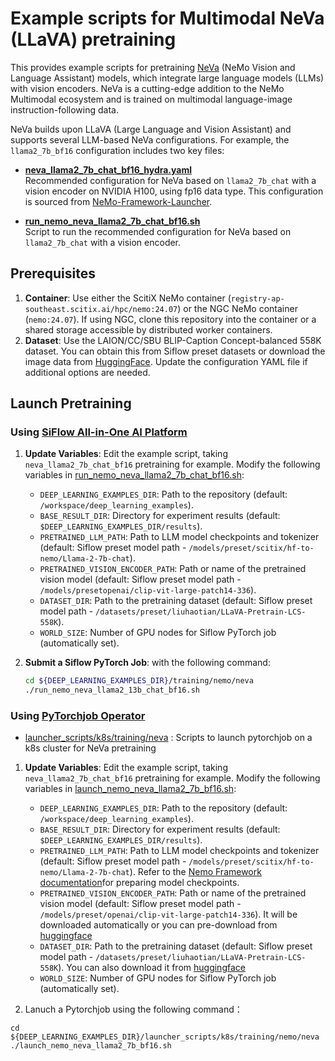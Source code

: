# Example scripts for Multimodal NeVa (LLaVA) pretraining

This provides example scripts for pretraining [NeVa](https://docs.nvidia.com/nemo-framework/user-guide/latest/multimodalmodels/multimodallanguagemodel/neva/index.html) (NeMo Vision and Language Assistant) models, which integrate large language models (LLMs) with vision encoders. NeVa is a cutting-edge addition to the NeMo Multimodal ecosystem and is trained on multimodal language-image instruction-following data.

NeVa builds upon LLaVA (Large Language and Vision Assistant) and supports several LLM-based NeVa configurations. For example, the `llama2_7b_bf16` configuration includes two key files:

- **[neva_llama2_7b_chat_bf16_hydra.yaml](https://github.com/sallylxl/deep_learning_examples/blob/master/training/nemo/neva/neva_llama2_7b_chat_bf16_hydra.yaml)**  
  Recommended configuration for NeVa based on `llama2_7b_chat` with a vision encoder on NVIDIA H100, using fp16 data type. This configuration is sourced from [NeMo-Framework-Launcher](https://github.com/NVIDIA/NeMo-Framework-Launcher).

- **[run_nemo_neva_llama2_7b_chat_bf16.sh](https://github.com/sallylxl/deep_learning_examples/blob/master/training/nemo/neva/run_nemo_neva_llama2_7b_chat_bf16.sh)**  
  Script to run the recommended configuration for NeVa based on `llama2_7b_chat` with a vision encoder.


## Prerequisites

1. **Container**: Use either the ScitiX NeMo container (`registry-ap-southeast.scitix.ai/hpc/nemo:24.07`) or the NGC NeMo container (`nemo:24.07`). If using NGC, clone this repository into the container or a shared storage accessible by distributed worker containers.
2. **Dataset**: Use the LAION/CC/SBU BLIP-Caption Concept-balanced 558K dataset. You can obtain this from Siflow preset datasets or download the image data from [HuggingFace](https://huggingface.co/datasets/liuhaotian/LLaVA-Pretrain). Update the configuration YAML file if additional options are needed.


## Launch Pretraining

### Using [SiFlow All-in-One AI Platform](https://scitix.ai/SiflowService/index.aspx)

1. **Update Variables**: Edit the example script, taking `neva_llama2_7b_chat_bf16` pretraining for example. Modify the following variables in [run_nemo_neva_llama2_7b_chat_bf16.sh](https://github.com/sallylxl/deep_learning_examples/blob/master/training/nemo/neva/run_nemo_neva_llama2_7b_chat_bf16.sh):
   - `DEEP_LEARNING_EXAMPLES_DIR`: Path to the repository (default: `/workspace/deep_learning_examples`).
   - `BASE_RESULT_DIR`: Directory for experiment results (default: `$DEEP_LEARNING_EXAMPLES_DIR/results`).
   - `PRETRAINED_LLM_PATH`: Path to LLM model checkpoints and tokenizer (default: Siflow preset model path - `/models/preset/scitix/hf-to-nemo/Llama-2-7b-chat`).
   - `PRETRAINED_VISION_ENCODER_PATH`: Path or name of the pretrained vision model (default: Siflow preset model path - `/models/presetopenai/clip-vit-large-patch14-336`).
   - `DATASET_DIR`: Path to the pretraining dataset (default: Siflow preset model path - `/datasets/preset/liuhaotian/LLaVA-Pretrain-LCS-558K`).
   - `WORLD_SIZE`: Number of GPU nodes for Siflow PyTorch job (automatically set).

2. **Submit a Siflow PyTorch Job**: with the following command:
   ```bash
   cd ${DEEP_LEARNING_EXAMPLES_DIR}/training/nemo/neva
   ./run_nemo_neva_llama2_13b_chat_bf16.sh
   ```


### Using [PyTorchjob Operator](https://github.com/kubeflow/pytorch-operator)

- [launcher_scripts/k8s/training/neva](https://github.com/sallylxl/deep_learning_examples/tree/master/launcher_scripts/k8s/training/nemo/neva)
  : Scripts to launch pytorchjob on a k8s cluster for NeVa pretraining

1. **Update Variables**: Edit the example script, taking `neva_llama2_7b_chat_bf16` pretraining for example. Modify the following variables in [launch_nemo_neva_llama2_7b_bf16.sh](https://github.com/sallylxl/deep_learning_examples/blob/master/launcher_scripts/k8s/training/nemo/neva/launch_nemo_neva_llama2_7b_bf16.sh):
   - `DEEP_LEARNING_EXAMPLES_DIR`: Path to the repository (default: `/workspace/deep_learning_examples`).
   - `BASE_RESULT_DIR`: Directory for experiment results (default: `$DEEP_LEARNING_EXAMPLES_DIR/results`).
   - `PRETRAINED_LLM_PATH`: Path to LLM model checkpoints and tokenizer (default: Siflow preset model path - `/models/preset/scitix/hf-to-nemo/Llama-2-7b-chat`). Refer to the [Nemo Framework documentation](https://docs.nvidia.com/nemo-framework/user-guide/latest/multimodalmodels/multimodallanguagemodel/neva/dataprep.html)for preparing model checkpoints. 
   - `PRETRAINED_VISION_ENCODER_PATH`: Path or name of the pretrained vision model (default: Siflow preset model path - `/models/preset/openai/clip-vit-large-patch14-336`). It will be downloaded automatically or you can pre-download from [huggingface](https://huggingface.co/openai/clip-vit-large-patch14-336/tree/main) 
   - `DATASET_DIR`: Path to the pretraining dataset (default: Siflow preset model path - `/datasets/preset/liuhaotian/LLaVA-Pretrain-LCS-558K`). You can also download it from [huggingface](https://huggingface.co/datasets/liuhaotian/LLaVA-Pretrain/tree/main) 
   - `WORLD_SIZE`: Number of GPU nodes for Siflow PyTorch job (automatically set).


2. Lanuch a Pytorchjob using the following command：
  ```
  cd ${DEEP_LEARNING_EXAMPLES_DIR}/launcher_scripts/k8s/training/nemo/neva
  ./launch_nemo_neva_llama2_7b_bf16.sh
  ```
